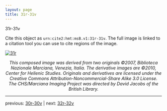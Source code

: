 ```yaml
---
layout: page
title: 31r-31v
---
```


31r-31v

Cite this object as `urn:cite2:hmt:msB.v1:31r-31v`. The full image is linked to a citation tool you can use to cite regions of the image.

[![31r](http://www.homermultitext.org/iipsrv?IIIF=/project/homer/pyramidal/deepzoom/hmt/vbbifolio/v1/vb_30v_31r.tif/full/800,/0/default.jpg)](http://www.homermultitext.org/ict2/?urn=urn:cite2:hmt:vbbifolio.v1:vb_30v_31r) 

<p style="text-align: center; font-style: italic;">This composed image was derived from two originals ©2007, Biblioteca Nazionale Marciana, Venezia, Italia. The derivative images are ©2010, Center for Hellenic Studies. Originals and derivatives are licensed under the Creative Commons Attribution-Noncommercial-Share Alike 3.0 License. The CHS/Marciana Imaging Project was directed by David Jacobs of the British Library.</p>

---

previous: [30r-30v](../30r-30v/) | next: [32r-32v](../32r-32v/)